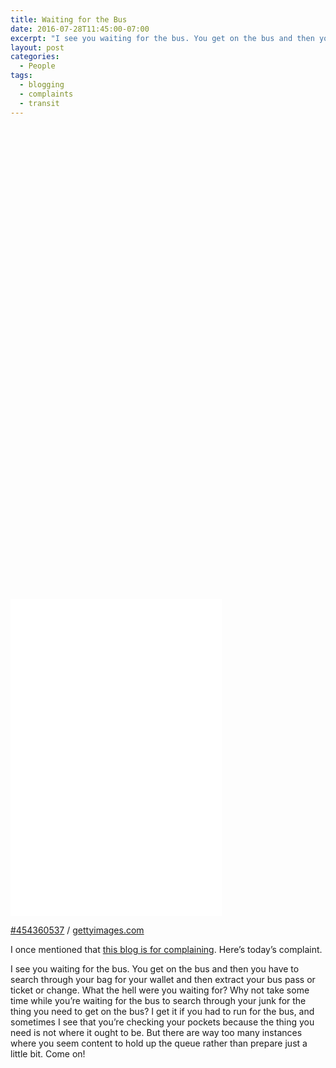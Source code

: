 ```yaml
---
title: Waiting for the Bus
date: 2016-07-28T11:45:00-07:00
excerpt: "I see you waiting for the bus. You get on the bus and then you have to search through your bag for your wallet and then extract your bus pass or ticket or change. What the hell were you waiting for?"
layout: post
categories:
  - People
tags:
  - blogging
  - complaints
  - transit
---
```

<div class="getty embed image alignleft">
  <div style="padding:150.000000% 0 0 0">
    <iframe src="//embed.gettyimages.com/embed/454360537?et=3-qPsKv-RwlNiyQBR9k3aw&viewMoreLink=off&sig=DWXSFzjrGa0OoZzSo4jJLLwU2h7fRfPSBbyhdwM4u2k=&caption=true" width="338" height="507" scrolling="no" frameborder="0"></iframe>
  </div>
  <p>
    <a href="http://www.gettyimages.com/detail/454360537" target="_blank" rel="noopener noreferrer">#454360537</a> /
    <a href="http://www.gettyimages.com" target="_blank" rel="noopener noreferrer">gettyimages.com</a>
  </p>
</div>

I once mentioned that [this blog is for complaining](this-blog-is-now-about-complaining.html). Here&#8217;s today&#8217;s complaint.

I see you waiting for the bus. You get on the bus and then you have to search through your bag for your wallet and then extract your bus pass or ticket or change. What the hell were you waiting for? Why not take some time while you&#8217;re waiting for the bus to search through your junk for the thing you need to get on the bus? I get it if you had to run for the bus, and sometimes I see that you&#8217;re checking your pockets because the thing you need is not where it ought to be. But there are way too many instances where you seem content to hold up the queue rather than prepare just a little bit. Come on!
